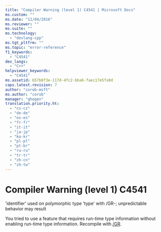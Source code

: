 ```yaml
---
title: "Compiler Warning (level 1) C4541 | Microsoft Docs"
ms.custom: ""
ms.date: "11/04/2016"
ms.reviewer: ""
ms.suite: ""
ms.technology: 
  - "devlang-cpp"
ms.tgt_pltfrm: ""
ms.topic: "error-reference"
f1_keywords: 
  - "C4541"
dev_langs: 
  - "C++"
helpviewer_keywords: 
  - "C4541"
ms.assetid: b57b8f3e-117d-4fc2-bba6-faec17e5fa9d
caps.latest.revision: 7
author: "corob-msft"
ms.author: "corob"
manager: "ghogen"
translation.priority.ht: 
  - "cs-cz"
  - "de-de"
  - "es-es"
  - "fr-fr"
  - "it-it"
  - "ja-jp"
  - "ko-kr"
  - "pl-pl"
  - "pt-br"
  - "ru-ru"
  - "tr-tr"
  - "zh-cn"
  - "zh-tw"
---
```

# Compiler Warning (level 1) C4541
'identifier' used on polymorphic type 'type' with /GR-; unpredictable behavior may result  
  
 You tried to use a feature that requires run-time type information without enabling run-time type information. Recompile with [/GR](../../build/reference/gr-enable-run-time-type-information.md).
